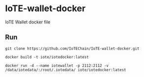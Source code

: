 # IoTE-wallet-docker

IoTE Wallet docker file
## Run
```
git clone https://github.com/IoTEChain/IoTE-wallet-docker.git
```


```
docker build -t iote/iotedocker:latest
```

```
docker run -d --name iotewallet -p 2112:2112 -v /data/iotedata/:/root/.iotedata/ iote/iotedocker:latest

```


